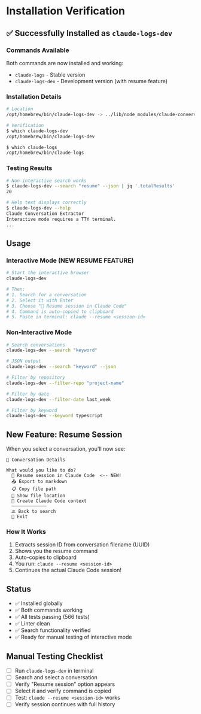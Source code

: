 # Installation Verification

## ✅ Successfully Installed as `claude-logs-dev`

### Commands Available
Both commands are now installed and working:
- `claude-logs` - Stable version
- `claude-logs-dev` - Development version (with resume feature)

### Installation Details
```bash
# Location
/opt/homebrew/bin/claude-logs-dev -> ../lib/node_modules/claude-conversation-extractor/bin/claude-logs.js

# Verification
$ which claude-logs-dev
/opt/homebrew/bin/claude-logs-dev

$ which claude-logs
/opt/homebrew/bin/claude-logs
```

### Testing Results
```bash
# Non-interactive search works
$ claude-logs-dev --search "resume" --json | jq '.totalResults'
20

# Help text displays correctly
$ claude-logs-dev --help
Claude Conversation Extractor
Interactive mode requires a TTY terminal.
...
```

## Usage

### Interactive Mode (NEW RESUME FEATURE)
```bash
# Start the interactive browser
claude-logs-dev

# Then:
# 1. Search for a conversation
# 2. Select it with Enter
# 3. Choose "🔄 Resume session in Claude Code"
# 4. Command is auto-copied to clipboard
# 5. Paste in terminal: claude --resume <session-id>
```

### Non-Interactive Mode
```bash
# Search conversations
claude-logs-dev --search "keyword"

# JSON output
claude-logs-dev --search "keyword" --json

# Filter by repository
claude-logs-dev --filter-repo "project-name"

# Filter by date
claude-logs-dev --filter-date last_week

# Filter by keyword
claude-logs-dev --keyword typescript
```

## New Feature: Resume Session

When you select a conversation, you'll now see:
```
📄 Conversation Details

What would you like to do?
  🔄 Resume session in Claude Code  <-- NEW!
  📤 Export to markdown
  📋 Copy file path
  📂 Show file location
  📝 Create Claude Code context
  ─────────────
  🔙 Back to search
  🚪 Exit
```

### How It Works
1. Extracts session ID from conversation filename (UUID)
2. Shows you the resume command
3. Auto-copies to clipboard
4. You run: `claude --resume <session-id>`
5. Continues the actual Claude Code session!

## Status
- ✅ Installed globally
- ✅ Both commands working
- ✅ All tests passing (566 tests)
- ✅ Linter clean
- ✅ Search functionality verified
- ✅ Ready for manual testing of interactive mode

## Manual Testing Checklist
- [ ] Run `claude-logs-dev` in terminal
- [ ] Search and select a conversation
- [ ] Verify "Resume session" option appears
- [ ] Select it and verify command is copied
- [ ] Test: `claude --resume <session-id>` works
- [ ] Verify session continues with full history
